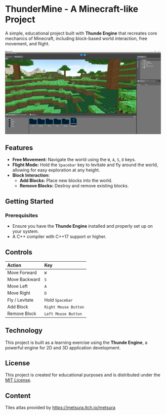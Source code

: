# ThunderMine - A Minecraft-like Project

A simple, educational project built with **Thunde Engine** that recreates core mechanics of Minecraft, including block-based world interaction, free movement, and flight.

![Screenshot](https://raw.githubusercontent.com/thunder-engine/sample-mine/main/screen.png)

## Features

*   **Free Movement:** Navigate the world using the `W`, `A`, `S`, `D` keys.
*   **Flight Mode:** Hold the `Spacebar` key to levitate and fly around the world, allowing for easy exploration at any height.
*   **Block Interaction:**
    *   **Add Blocks:** Place new blocks into the world.
    *   **Remove Blocks:** Destroy and remove existing blocks.

## Getting Started

### Prerequisites

*   Ensure you have the **Thunde Engine** installed and properly set up on your system.
*   A C++ compiler with C++17 support or higher.


## Controls

| Action | Key |
| :--- | :--- |
| Move Forward | `W` |
| Move Backward | `S` |
| Move Left | `A` |
| Move Right | `D` |
| Fly / Levitate | Hold `Spacebar` |
| Add Block | `Right Mouse Button` |
| Remove Block | `Left Mouse Button` |



## Technology

This project is built as a learning exercise using the **Thunde Engine**, a powerful engine for 2D and 3D application development.

## License

This project is created for educational purposes and is distributed under the [MIT License](LICENSE).


## Content
Tiles atlas provided by https://metsura.itch.io/metsura
